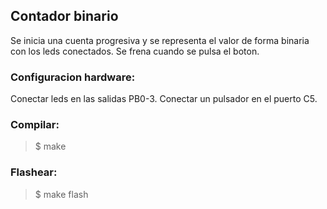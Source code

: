 ## Contador binario
Se inicia una cuenta progresiva y se representa el valor de forma binaria
con los leds conectados. Se frena cuando se pulsa el boton.

### Configuracion hardware:
Conectar leds en las salidas PB0-3. Conectar un pulsador en el puerto C5.


### Compilar:
> $ make

### Flashear: 
> $ make flash